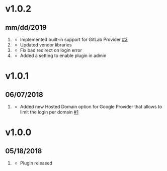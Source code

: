# v1.0.2
## mm/dd/2019

1. [](#new)
    * Implemented built-in support for GitLab Provider [#3](https://github.com/trilbymedia/grav-plugin-login-oauth2/issues/3)
1. [](#improved)
    * Updated vendor libraries
1. [](#bugfix)
    * Fix bad redirect on login error
1. [](#new)
    * Added a setting to enable plugin in admin

# v1.0.1
## 06/07/2018

1. [](#new)
    * Added new Hosted Domain option for Google Provider that allows to limit the login per domain [#1](https://github.com/trilbymedia/grav-plugin-login-oauth2/issues/1)

# v1.0.0
##  05/18/2018

1. [](#new)
    * Plugin released
